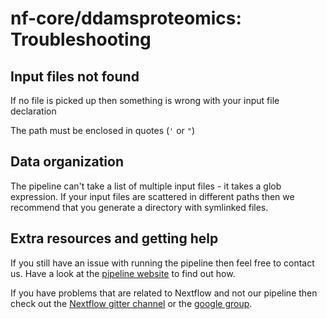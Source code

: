# nf-core/ddamsproteomics: Troubleshooting

## Input files not found

If no file is picked up then something is wrong with your input file declaration

The path must be enclosed in quotes (`'` or `"`)


## Data organization
The pipeline can't take a list of multiple input files - it takes a glob expression. If your input files are scattered in different paths then we recommend that you generate a directory with symlinked files. 

## Extra resources and getting help
If you still have an issue with running the pipeline then feel free to contact us.
Have a look at the [pipeline website](https://github.com/nf-core/ddamsproteomics) to find out how.

If you have problems that are related to Nextflow and not our pipeline then check out the [Nextflow gitter channel](https://gitter.im/nextflow-io/nextflow) or the [google group](https://groups.google.com/forum/#!forum/nextflow).
